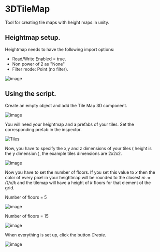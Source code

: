 # 3DTileMap
 Tool for creating tile maps with height maps in unity.
 
## Heightmap setup.
 Heightmap needs to have the following import options:
 * Read/Write Enabled = true.
 * Non power of 2 as "None"
 * Filter mode: Point (no filter).
 
![image](https://user-images.githubusercontent.com/50729585/133870144-e75403bf-ba09-4c3d-982f-1749bf25a7bf.png)

## Using the script.
Create an empty object and add the Tile Map 3D component.

![image](https://user-images.githubusercontent.com/50729585/133870347-2d5e8d36-9acf-444a-aca5-a38484714ca7.png)

You will need your heightmap and a prefabs of your tiles. Set the corresponding prefab in the inspector.

![Tiles](https://user-images.githubusercontent.com/50729585/133871287-5144395e-7bd8-4d1d-b670-eb816baf0414.png)

Now, you have to specify the x,y and z dimensions of your tiles ( height is the y dimension ), the example tiles dimensions are 2x2x2.

![image](https://user-images.githubusercontent.com/50729585/133871493-8ee807ff-98bd-4e81-a5f0-24c73cf41fcc.png)

Now you have to set the number of floors. If you set this value to *x* then the color of every pixel in your heightmap will be rounded to the closest *m := (1/x)k* and the tilemap will have a height of *k* floors for that element of the grid.

Number of floors = 5

![image](https://user-images.githubusercontent.com/50729585/133871807-d697663c-2464-4e4d-8f5c-e9df069b0c7c.png)

Number of floors = 15

![image](https://user-images.githubusercontent.com/50729585/133871848-65fa01b2-9a3c-4573-98de-5d19516a1ff6.png)

When everything is set up, click the button *Create*.

![image](https://user-images.githubusercontent.com/50729585/133870295-89ddcae8-2685-4bcb-bf86-89c0d0c6a018.png)




